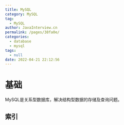 ```yaml
---
title: MySQL
category: MySQL
tag: 
  - MySQL
author: JavaInterview.cn
permalink: /pages/38fa0e/
categories: 
  - database
  - mysql
tags: 
  - null
date: 2022-04-21 22:12:56
---
```




# 基础
MySQL是关系型数据库，解决结构型数据的存储及查询问题。


## 索引
